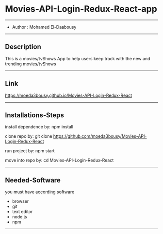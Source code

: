 # Movies-API-Login-Redux-React-app

----------------

- Author : Mohamed El-Daabousy

---------------

## Description
This is a movies/tvShows App to help users keep track with the new and trending movies/tvShows

------------------------

## Link
https://moeda3bousy.github.io/Movies-API-Login-Redux-React

---------------------

## Installations-Steps
install dependence by: npm install

clone repo by: git clone https://github.com/moeda3bousy/Movies-API-Login-Redux-React

run project by: npm start

move into repo by: cd Movies-API-Login-Redux-React

---------------------

## Needed-Software 
you must have according software
- browser
- git 
- text editor
- node.js
- npm

---------------------

